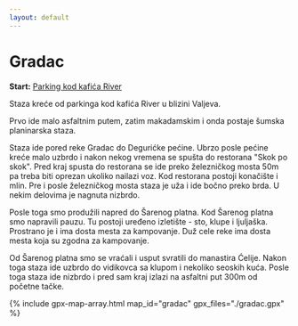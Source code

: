 ```yaml
---
layout: default
---
```


# Gradac

**Start:** [Parking kod kafića River](https://maps.app.goo.gl/WqQC8vcNevoL6Vkd7)

Staza kreće od parkinga kod kafića River u blizini Valjeva.

Prvo ide malo asfaltnim putem, zatim makadamskim i onda postaje šumska planinarska staza.

Staza ide pored reke Gradac do Degurićke pećine.
Ubrzo posle pećine kreće malo uzbrdo i nakon nekog vremena se spušta do restorana "Skok po skok".
Pred kraj spusta do restorana se ide preko železničkog mosta 50m pa treba biti oprezan ukoliko nailazi voz.
Kod restorana postoji konačište i mlin.
Pre i posle železničkog mosta staza je uža i ide bočno preko brda.
U nekim delovima je nagnuta nizbrdo.

Posle toga smo produžili napred do Šarenog platna.
Kod Šarenog platna smo napravili pauzu.
Tu postoji uređeno izletište - sto, klupe i ljuljaška.
Prostrano je i ima dosta mesta za kampovanje.
Duž cele reke ima dosta mesta koja su zgodna za kampovanje.

Od Šarenog platna smo se vraćali i usput svratili do manastira Ćelije.
Nakon toga staza ide uzbrdo do vidikovca sa klupom i nekoliko seoskih kuća.
Posle toga staza ide nizbrdo i pred sam kraj izlazi na asfaltni put 300m od početne tačke.


{% include gpx-map-array.html map_id="gradac" gpx_files="./gradac.gpx" %}